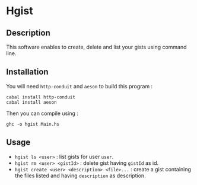 # Hgist
## Description
This software enables to create, delete and list your gists using command line.

## Installation
You will need `http-conduit` and `aeson` to build this program :

    cabal install http-conduit
    cabal install aeson


Then you can compile using :

    ghc -o hgist Main.hs  


## Usage
- `hgist ls <user>` : list gists for user `user`.
- `hgist rm <user> <gistId>` : delete gist having `gistId` as id.
- `hgist create <user> <description> <file>...` : create a gist containing the files listed and having `description` as description. 
